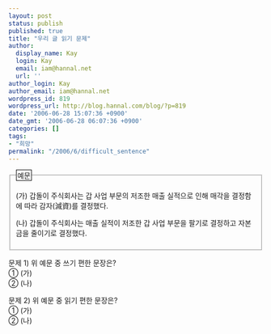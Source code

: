 ```yaml
---
layout: post
status: publish
published: true
title: "우리 글 읽기 문제"
author:
  display_name: Kay
  login: Kay
  email: iam@hannal.net
  url: ''
author_login: Kay
author_email: iam@hannal.net
wordpress_id: 819
wordpress_url: http://blog.hannal.com/blog/?p=819
date: '2006-06-28 15:07:36 +0900'
date_gmt: '2006-06-28 06:07:36 +0900'
categories: []
tags:
- "희망"
permalink: "/2006/6/difficult_sentence"
---
```

<fieldset>
<legend style="border: 1px solid #000;">예문</legend>
<p>(가) 갑돌이 주식회사는 갑 사업 부문의 저조한 매출 실적으로 인해 매각을 결정함에 따라 감자(減資)를 결정했다.</p>
<p>(나) 갑돌이 주식회사는 매출 실적이 저조한 갑 사업 부문을 팔기로 결정하고 자본금을 줄이기로 결정했다.</fieldset>
<p>문제 1) 위 예문 중 쓰기 편한 문장은?<br />
① (가)<br />
② (나)</p>
<p>문제 2) 위 예문 중 읽기 편한 문장은?<br />
① (가)<br />
② (나)</p>
